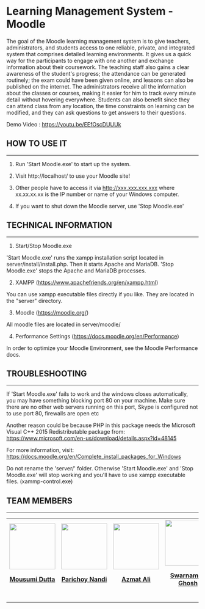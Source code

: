 # Learning Management System - Moodle

The goal of the Moodle learning management system is to give teachers, administrators, and students access to one reliable, private, and integrated system that comprises detailed learning environments. It gives us a quick way for the participants to engage with one another and exchange information about their coursework. The teaching staff also gains a clear awareness of the student's progress; the attendance can be generated routinely; the exam could have been given online, and lessons can also be published on the internet. The administrators receive all the information about the classes or courses, making it easier for him to track every minute detail without hovering everywhere. Students can also benefit since they can attend class from any location, the time constraints on learning can be modified, and they can ask questions to get answers to their questions.

Demo Video : https://youtu.be/EEfOscDUUUk 


## HOW TO USE IT

<hr>

1. Run 'Start Moodle.exe' to start up the system.

2. Visit http://localhost/ to use your Moodle site!

3. Other people have to access it via http://xxx.xxx.xxx.xxx where
   xx.xx.xx.xx is the IP number or name of your Windows computer.

4. If you want to shut down the Moodle server, use 'Stop Moodle.exe'


## TECHNICAL INFORMATION

<hr>

1. Start/Stop Moodle.exe

'Start Moodle.exe' runs the xampp installation script
located in server/install/install.php. Then it starts Apache and MariaDB.
'Stop Moodle.exe' stops the Apache and MariaDB processes.


2. XAMPP (https://www.apachefriends.org/en/xampp.html)

You can use xampp executable files directly if you like.  They are 
located in the "server" directory. 
 

3. Moodle (https://moodle.org/)

All moodle files are located in server/moodle/


4. Performance Settings (https://docs.moodle.org/en/Performance)

In order to optimize your Moodle Environment, see the Moodle Performance docs. 


## TROUBLESHOOTING

<hr>

If 'Start Moodle.exe' fails to work and the windows closes automatically, 
you may have something blocking port 80 on your machine.  Make sure there
are no other web servers running on this port, Skype is configured not 
to use port 80, firewalls are open etc

Another reason could be because PHP in this package needs the Microsoft
Visual C++ 2015 Redistributable package from:
https://www.microsoft.com/en-us/download/details.aspx?id=48145

For more information, visit:
https://docs.moodle.org/en/Complete_install_packages_for_Windows

Do not rename the 'server/' folder. Otherwise 'Start Moodle.exe' and 
'Stop Moodle.exe' will stop working and you'll have to use xampp 
executable files. (xammp-control.exe)


## TEAM MEMBERS
<hr>
<table>
    <tr>
        <td align="center">
            <a href="https://www.linkedin.com/in/mousumi-dutta-b4199a217/">
                <img src="https://i.postimg.cc/dJf525qf/97080528.jpg" width="120px;" alt=""/>
                <p><b>Mousumi Dutta</b></p><br />
            </a>
        </td>
       <td align="center">
            <a href="https://www.linkedin.com/in/parichoynandi/">
                <img src="https://i.postimg.cc/ZRK00hxN/1633196362960.jpg" width="120px;" alt=""/>
                <p><b>Parichoy Nandi</b></p><br />
            </a>
        </td>
        <td align="center">
            <a href="https://www.linkedin.com/in/azmat-ali-14542a21b/">
                <img src="https://i.postimg.cc/sXtKsK5t/1633268635353.jpg" width="120px;" alt=""/>
                <p><b>Azmat Ali</b></p><br />
            </a>
       </td>
       <td align="center">
            <a href="https://www.linkedin.com/in/swarnamoy-ghosh-681746224/">
                <img src="https://i.postimg.cc/fy4B75qM/image.png" width="120px;" alt=""/>
                <p><b>Swarnamoy Ghosh</b></p><br />
            </a>
        </td>
       </tr>
</table>
